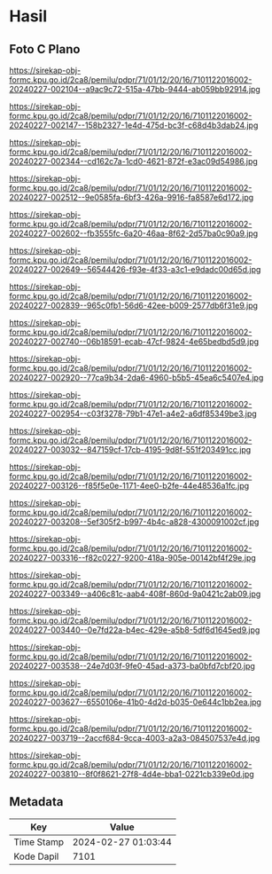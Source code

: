 # Hasil

## Foto C Plano

https://sirekap-obj-formc.kpu.go.id/2ca8/pemilu/pdpr/71/01/12/20/16/7101122016002-20240227-002104--a9ac9c72-515a-47bb-9444-ab059bb92914.jpg

https://sirekap-obj-formc.kpu.go.id/2ca8/pemilu/pdpr/71/01/12/20/16/7101122016002-20240227-002147--158b2327-1e4d-475d-bc3f-c68d4b3dab24.jpg

https://sirekap-obj-formc.kpu.go.id/2ca8/pemilu/pdpr/71/01/12/20/16/7101122016002-20240227-002344--cd162c7a-1cd0-4621-872f-e3ac09d54986.jpg

https://sirekap-obj-formc.kpu.go.id/2ca8/pemilu/pdpr/71/01/12/20/16/7101122016002-20240227-002512--9e0585fa-6bf3-426a-9916-fa8587e6d172.jpg

https://sirekap-obj-formc.kpu.go.id/2ca8/pemilu/pdpr/71/01/12/20/16/7101122016002-20240227-002602--fb3555fc-6a20-46aa-8f62-2d57ba0c90a9.jpg

https://sirekap-obj-formc.kpu.go.id/2ca8/pemilu/pdpr/71/01/12/20/16/7101122016002-20240227-002649--56544426-f93e-4f33-a3c1-e9dadc00d65d.jpg

https://sirekap-obj-formc.kpu.go.id/2ca8/pemilu/pdpr/71/01/12/20/16/7101122016002-20240227-002839--965c0fb1-56d6-42ee-b009-2577db6f31e9.jpg

https://sirekap-obj-formc.kpu.go.id/2ca8/pemilu/pdpr/71/01/12/20/16/7101122016002-20240227-002740--06b18591-ecab-47cf-9824-4e65bedbd5d9.jpg

https://sirekap-obj-formc.kpu.go.id/2ca8/pemilu/pdpr/71/01/12/20/16/7101122016002-20240227-002920--77ca9b34-2da6-4960-b5b5-45ea6c5407e4.jpg

https://sirekap-obj-formc.kpu.go.id/2ca8/pemilu/pdpr/71/01/12/20/16/7101122016002-20240227-002954--c03f3278-79b1-47e1-a4e2-a6df85349be3.jpg

https://sirekap-obj-formc.kpu.go.id/2ca8/pemilu/pdpr/71/01/12/20/16/7101122016002-20240227-003032--847159cf-17cb-4195-9d8f-551f203491cc.jpg

https://sirekap-obj-formc.kpu.go.id/2ca8/pemilu/pdpr/71/01/12/20/16/7101122016002-20240227-003126--f85f5e0e-1171-4ee0-b2fe-44e48536a1fc.jpg

https://sirekap-obj-formc.kpu.go.id/2ca8/pemilu/pdpr/71/01/12/20/16/7101122016002-20240227-003208--5ef305f2-b997-4b4c-a828-4300091002cf.jpg

https://sirekap-obj-formc.kpu.go.id/2ca8/pemilu/pdpr/71/01/12/20/16/7101122016002-20240227-003316--f82c0227-9200-418a-905e-00142bf4f29e.jpg

https://sirekap-obj-formc.kpu.go.id/2ca8/pemilu/pdpr/71/01/12/20/16/7101122016002-20240227-003349--a406c81c-aab4-408f-860d-9a0421c2ab09.jpg

https://sirekap-obj-formc.kpu.go.id/2ca8/pemilu/pdpr/71/01/12/20/16/7101122016002-20240227-003440--0e7fd22a-b4ec-429e-a5b8-5df6d1645ed9.jpg

https://sirekap-obj-formc.kpu.go.id/2ca8/pemilu/pdpr/71/01/12/20/16/7101122016002-20240227-003538--24e7d03f-9fe0-45ad-a373-ba0bfd7cbf20.jpg

https://sirekap-obj-formc.kpu.go.id/2ca8/pemilu/pdpr/71/01/12/20/16/7101122016002-20240227-003627--6550106e-41b0-4d2d-b035-0e644c1bb2ea.jpg

https://sirekap-obj-formc.kpu.go.id/2ca8/pemilu/pdpr/71/01/12/20/16/7101122016002-20240227-003719--2accf684-9cca-4003-a2a3-084507537e4d.jpg

https://sirekap-obj-formc.kpu.go.id/2ca8/pemilu/pdpr/71/01/12/20/16/7101122016002-20240227-003810--8f0f8621-27f8-4d4e-bba1-0221cb339e0d.jpg


## Metadata

| Key        | Value               |
| ---------- | ------------------- |
| Time Stamp | 2024-02-27 01:03:44 |
| Kode Dapil | 7101                |



